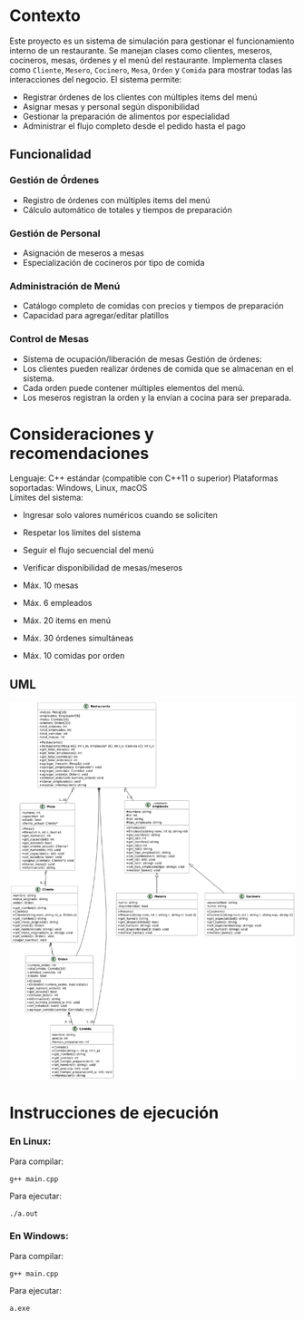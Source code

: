 # Contexto
Este proyecto es un sistema de simulación para gestionar el funcionamiento interno de un restaurante. Se manejan clases como clientes, meseros, cocineros, mesas, órdenes y el menú del restaurante. Implementa clases como `Cliente`, `Mesero`, `Cocinero`, `Mesa`, `Orden` y `Comida` para mostrar todas las interacciones del negocio. El sistema permite:

- Registrar órdenes de los clientes con múltiples items del menú
- Asignar mesas y personal según disponibilidad
- Gestionar la preparación de alimentos por especialidad
- Administrar el flujo completo desde el pedido hasta el pago

## Funcionalidad

### Gestión de Órdenes
- Registro de órdenes con múltiples items del menú
- Cálculo automático de totales y tiempos de preparación

### Gestión de Personal
- Asignación de meseros a mesas
- Especialización de cocineros por tipo de comida

### Administración de Menú
- Catálogo completo de comidas con precios y tiempos de preparación
- Capacidad para agregar/editar platillos

### Control de Mesas
- Sistema de ocupación/liberación de mesas
Gestión de órdenes:
- Los clientes pueden realizar órdenes de comida que se almacenan en el sistema.
- Cada orden puede contener múltiples elementos del menú.
- Los meseros registran la orden y la envían a cocina para ser preparada.

# Consideraciones y recomendaciones
Lenguaje: C++ estándar (compatible con C++11 o superior)
Plataformas soportadas: Windows, Linux, macOS  
  Límites del sistema:
- Ingresar solo valores numéricos cuando se soliciten
- Respetar los límites del sistema
- Seguir el flujo secuencial del menú
- Verificar disponibilidad de mesas/meseros

- Máx. 10 mesas 
- Máx. 6 empleados
- Máx. 20 items en menú
- Máx. 30 órdenes simultáneas
- Máx. 10 comidas por orden

## UML
![UML](./UMLProyecto.png)

# Instrucciones de ejecución
### En Linux:
Para compilar:
```
g++ main.cpp
``` 

Para ejecutar:

```
./a.out
``` 

### En Windows:
Para compilar:
```
g++ main.cpp
``` 

Para ejecutar:
```
a.exe
```



